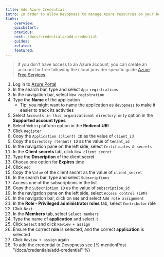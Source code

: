 ```yaml
---
title: Add Azure Credential
intro: In order to allow Devopness to manage Azure resources on your behalf, Service Principal credentials has to be provided.
links:
    overview:
    quickstart:
    previous:
    next: /docs/credentials/add-credential
    guides:
    related:
    featured:
---
```


> If you don't have access to an Azure account, you can create an account for free following the cloud provider specific guide [Azure Free Services](https://azure.microsoft.com/en-us/pricing/free-services)

1. Log in to [Azure Portal](https://portal.azure.com/)
1. In the search bar, type and select `App registrations`
1. In the navigation bar, select `New registration`
1. Type the **Name** of the application
   - Tip: you might want to name the application as `devopness` to make it easier to track its activities
1. Select `Accounts in this organizational directory only` option in the **Supported account types**
1. Select `Web` in platform option in the **Redirect URI**
1. Click `Register`
1. Copy the `Application (client) ID` as the value of `client_id`
1. Copy the `Directory (tenant) ID` as the value of `tenant_id`
1. In the navigation pane on the left side, select `Certificates & secrets`
1. In the **Client secrets** tab, click `New client secret`
1. Type the **Description** of the client secret
1. Choose one option for **Expires** time
1. Click `Add`
1. Copy the `Value` of the client secret as the value of `client_secret`
1. In the search bar, type and select `Subscriptions`
1. Access one of the subscriptions in the list
1. Copy the `Subscription ID` as the value of `subscription_id`
1. In the navigation pane on the left side, select `Access control (IAM)`
1. In the navigation bar, click on `Add` and select `Add role assignment`
1. In the **Role - Privileged administrator roles** tab, select `Contributor` role
1. Click `Next`
1. In the **Members** tab, select `Select members`
1. Type the name of **application** and select it
1. Click `Select` and click `Review + assign`
1. Ensure the correct **role** is selected, and the correct **application** is selected
1. Click `Review + assign` again
1. To add the credential to Devopness see {% mentionPost "/docs/credentials/add-credential" %}
